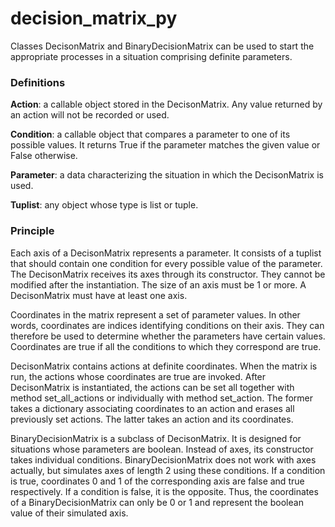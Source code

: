 # decision_matrix_py

Classes DecisonMatrix and BinaryDecisionMatrix can be used to start the
appropriate processes in a situation comprising definite parameters.

### Definitions

**Action**: a callable object stored in the DecisonMatrix. Any value returned by
an action will not be recorded or used.

**Condition**: a callable object that compares a parameter to one of its possible
values. It returns True if the parameter matches the given value or False otherwise.

**Parameter**: a data characterizing the situation in which the DecisonMatrix
is used.

**Tuplist**: any object whose type is list or tuple.

### Principle

Each axis of a DecisonMatrix represents a parameter. It consists of a tuplist
that should contain one condition for every possible value of the parameter.
The DecisonMatrix receives its axes through its constructor. They cannot be
modified after the instantiation. The size of an axis must be 1 or more.
A DecisonMatrix must have at least one axis.

Coordinates in the matrix represent a set of parameter values. In other words,
coordinates are indices identifying conditions on their axis. They can therefore
be used to determine whether the parameters have certain values. Coordinates are
true if all the conditions to which they correspond are true.

DecisonMatrix contains actions at definite coordinates. When the matrix is run,
the actions whose coordinates are true are invoked. After DecisonMatrix is
instantiated, the actions can be set all together with method set_all_actions
or individually with method set_action. The former takes a dictionary associating
coordinates to an action and erases all previously set actions. The latter takes
an action and its coordinates.

BinaryDecisionMatrix is a subclass of DecisonMatrix. It is designed for situations
whose parameters are boolean. Instead of axes, its constructor takes individual
conditions. BinaryDecisionMatrix does not work with axes actually, but simulates
axes of length 2 using these conditions. If a condition is true, coordinates 0
and 1 of the corresponding axis are false and true respectively. If a condition
is false, it is the opposite. Thus, the coordinates of a BinaryDecisionMatrix
can only be 0 or 1 and represent the boolean value of their simulated axis.